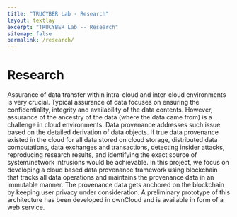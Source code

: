 ```yaml
---
title: "TRUCYBER Lab - Research"
layout: textlay
excerpt: "TRUCYBER Lab -- Research"
sitemap: false
permalink: /research/
---
```


# Research

Assurance of data transfer within intra-cloud and inter-cloud environments is very crucial. Typical assurance of data focuses on ensuring the confidentiality, integrity and availability of the data contents. However, assurance of the ancestry of the data (where the data came from) is a challenge in cloud environments. Data provenance addresses such issue based on the detailed derivation of data objects. If true data provenance existed in the cloud for all data stored on cloud storage, distributed data computations, data exchanges and transactions, detecting insider attacks, reproducing research results, and identifying the exact source of system/network intrusions would be achievable. In this project, we focus on developing a cloud based data provenance framework using blockchain that tracks all data operations and maintains the provenance data in an immutable manner. The provenance data gets anchored on the blockchain by keeping user privacy under consideration. A preliminary prototype of this architecture has been developed in ownCloud and is available in form of a web service. 